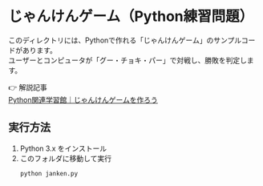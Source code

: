 # じゃんけんゲーム（Python練習問題）

このディレクトリには、Pythonで作れる「じゃんけんゲーム」のサンプルコードがあります。  
ユーザーとコンピュータが「グー・チョキ・パー」で対戦し、勝敗を判定します。

👉 解説記事  
[Python関連学習館｜じゃんけんゲームを作ろう](https://programming-mondai.com/top/python_top/l2-s3/)

## 実行方法
1. Python 3.x をインストール
2. このフォルダに移動して実行
   ```bash
   python janken.py
